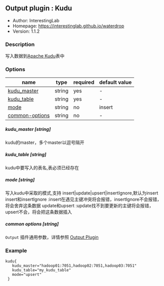 ## Output plugin : Kudu

* Author: InterestingLab
* Homepage: https://interestinglab.github.io/waterdrop
* Version: 1.1.2

### Description

写入数据到[Apache Kudu](https://kudu.apache.org)表中

### Options

| name | type | required | default value |
| --- | --- | --- | --- |
| [kudu_master](#kudu_master-string) | string | yes | - |
| [kudu_table](#kudu_table) | string | yes | - |
| [mode](#mode-string) | string | no | insert |
| [common-options](#common-options-string)| string | no | - |


##### kudu_master [string]

kudu的master，多个master以逗号隔开

##### kudu_table [string]

kudu中要写入的表名,表必须已经存在

##### mode [string]

写入kudu中采取的模式,支持 insert|update|upsert|insertIgnore,默认为insert
insert和insertIgnore :insert在遇见主键冲突将会报错，insertIgnore不会报错，将会舍弃这条数据
update和upsert :update找不到要更新的主键将会报错，upsert不会，将会把这条数据插入

##### common options [string]

`Output` 插件通用参数，详情参照 [Output Plugin](/zh-cn/v1/configuration/output-plugin)


### Example

```
kudu{
   kudu_master="hadoop01:7051,hadoop02:7051,hadoop03:7051"
   kudu_table="my_kudu_table"
   mode="upsert"
 }
```
